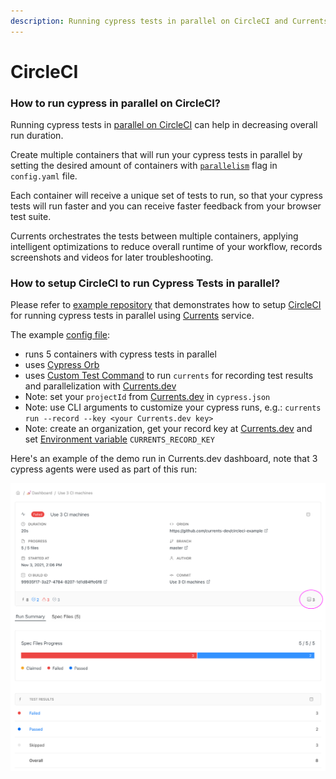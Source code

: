 ```yaml
---
description: Running cypress tests in parallel on CircleCI and Currents dashboard
---
```


# CircleCI

### How to run cypress in parallel on CircleCI?

Running cypress tests in [parallel on CircleCI](https://circleci.com/docs/2.0/parallelism-faster-jobs/) can help in decreasing overall run duration.&#x20;

Create multiple containers that will run your cypress tests in parallel by setting the desired amount of containers with [`parallelism`](https://circleci.com/docs/2.0/configuration-reference/#parallelism) flag in  `config.yaml` file.

Each container will receive a unique set of tests to run, so that your cypress tests will run faster and you can receive faster feedback from your browser test suite.

Currents orchestrates the tests between multiple containers, applying intelligent optimizations to reduce overall runtime of your workflow, records screenshots and videos for later troubleshooting.

### How to setup CircleCI to run Cypress Tests in parallel?

Please refer to [example repository](https://github.com/currents-dev/circleci-example) that demonstrates how to setup [CircleCI](https://circleci.com) for running cypress tests in parallel using [Currents](https://currents.dev) service.

The example [config file](https://github.com/currents-dev/circleci-example/blob/master/.circleci/config.yml):

* runs 5 containers with cypress tests in parallel
* uses [Cypress Orb](https://circleci.com/developer/orbs/orb/cypress-io/cypress)
* uses [Custom Test Command](https://github.com/currents-dev/circleci-example/blob/master/.circleci/config.yml#L9) to run `currents` for recording test results and parallelization with [Currents.dev](https://currents.dev)
* Note: set your `projectId` from [Currents.dev](https://app.currents.dev) in `cypress.json`
* Note: use CLI arguments to customize your cypress runs, e.g.: `currents run --record --key <your Currents.dev key>`
* Note: create an organization, get your record key at [Currents.dev](https://app.currents.dev) and set [Environment variable](https://circleci.com/docs/2.0/env-vars/) `CURRENTS_RECORD_KEY`

Here's an example of the demo run in Currents.dev dashboard, note that 3 cypress agents were used as part of this run:

![Running cypress tests in parallel on CircleCI](../.gitbook/assets/circle-ci-parallel-cypress-tests.png)
